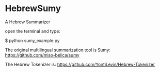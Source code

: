 # HebrewSumy
A Hebrew Summarizer

open the terminal and type:

$ python sumy_example.py

The original multilingual summarization tool is Sumy:
https://github.com/miso-belica/sumy

The Hebrew Tokenizer is:
https://github.com/YontiLevin/Hebrew-Tokenizer
